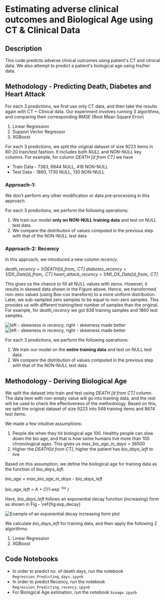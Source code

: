 # Estimating adverse clinical outcomes and Biological Age using CT & Clinical Data

## Description

This code predicts adverse clinical outcomes using patient's CT and clinical data. We also attempt to predict a patient's biological age using his/her data.

## Methodology - Predicting Death, Diabetes and Heart Attack

For each 3 predictions, we first use only CT data, and then take the results again with CT + Clinical data. Our experiment involves running 3 algorithms, and comparing their corresponding RMSE (Root Mean Square Error)

1. Linear Regression
2. Support Vector Regressor
3. XGBoost

For each 3 predictions, we split the original dataset of size 9223 items in 80-20 train/test fashion. It includes both *NULL* and *NON-NULL* key columns. For example, for column *DEATH [d from CT]* we have

- Train Data - 7363, 6944 NULL, 419 NON-NULL
- Test Data - 1860, 1730 NULL, 130 NON-NULL

### Approach-1:

We don't perform any other modification or data pre-processing in this approach.

For each 3 predictions, we perform the following operations:

1. We train our model **only on NON-NULL training data** and test on NULL test data.
2. We compare the distribution of values computed in the previous step with that of the NON-NULL test data

### Approach-2: Recency

In this approach, we introduced a new column *recency*.

*death_recency = 1/DEATH[d_from_ CT]*
*diabetes_recency = 1/DX_Date[d_from_ CT]*
*heart_attack_recency = 1/MI_DX_Date[d_from_ CT]*

This gives us the chance to fill all NULL values with zeros. However, it results in skewed data shown in the Figure above. Hence, we transformed non-zero values (using Box-cox transform) to a more uniform distribution. Later, we sub-sampled zero samples to be equal to non-zero samples. This provides us with different training/test number of samples than the original. For example, for *death\_recency* we got 838 training samples and 1860 test samples.

![left - skewness in recency, right - skewness made better](Latex/images/recency_skewed.png)
![left - skewness in recency, right - skewness made better](Latex/images/recency_fixed.png)

For each 3 predictions, we perform the following operations:

1. We train our model on the **entire training data** and test on NULL test data.
2. We compare the distribution of values computed in the previous step with that of the NON-NULL test data

## Methodology - Deriving Biological Age

We split the dataset into train and test using *DEATH [d from CT]* column. The data item with non-empty value will go into training data, and the rest will be used to check the effectiveness of the methodology. Based on this, we split the original dataset of size 9223 into 549 training items and 8674 test items.

We made a few intuitive assumptions:

1. People die when they hit biological age 100. Healthy people can slow down the bio age, and that is how some humans live more than 100 chronological ages. This gives us *max\_bio\_age\_in\_days* = 36500
2. Higher the *DEATH[d from CT]*, higher the patient has *bio\_days\_left* to live

Based on this assumption, we define the biological age for training data as the function of *bio\_days\_left*.

*bio_age = max\_bio\_age\_in\_days - bio\_days\_left*

*bio\_age\_left = A + C*(1-exp <sup>-k*x</sup> )*

Here, *bio\_days\_left* follows an exponential decay function (increasing) form as shown in Fig - \ref{fig:exp_decay}

![Example of an exponential decay increasing form plot](Latex/images/exp_fn.png)

We calculate *bio\_days\_left* for training data, and then apply the following 2 algorithms:

1. Linear Regression
2. XGBoost



## Code Notebooks
* In order to predict no. of death days, run the notebook `Regression_Predicting_days.ipynb`
* In order to predict Recency, run the notebook `Regression_Predicting_recency.ipynb`
* For Biological Age estimation, run the notebook `bioage.ipynb`
